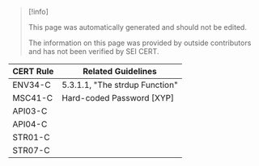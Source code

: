 > [!info]  
>
> This page was automatically generated and should not be edited.
>
> The information on this page was provided by outside contributors and has not been verified by SEI CERT.


| CERT Rule | Related Guidelines |
| ----|----|
| ENV34-C | 5.3.1.1, "The strdup Function" |
| MSC41-C | Hard-coded Password [XYP] |
| API03-C |  |
| API04-C |  |
| STR01-C |  |
| STR07-C |  |

